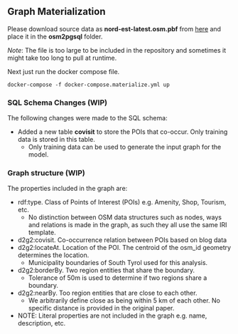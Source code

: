 ## Graph Materialization

Please download source data as **nord-est-latest.osm.pbf** from [here](https://download.geofabrik.de/europe/italy/nord-est.html)
and place it in the **osm2pgsql** folder.

*Note*: The file is too large to be included in the repository and sometimes it might take too long to pull at runtime.

Next just run the docker compose file.

```
docker-compose -f docker-compose.materialize.yml up
```

### SQL Schema Changes (WIP)
The following changes were made to the SQL schema:
- Added a new table **covisit** to store the POIs that co-occur. Only training data is stored in this table.
    - Only training data can be used to generate the input graph for the model.

### Graph structure (WIP)
The properties included in the graph are:
- rdf:type. Class of Points of Interest (POIs) e.g. Amenity, Shop, Tourism, etc.
  - No distinction between OSM data structures such as nodes, ways and relations is made in the graph, as such they all use the same IRI template.
- d2g2:covisit. Co-occurrence relation between POIs based on blog data
- d2g2:locateAt. Location of the POI. The centroid of the osm_id geometry determines the location.
  - Municipality boundaries of South Tyrol used for this analysis.
- d2g2:borderBy. Two region entities that share the boundary.
  - Tolerance of 50m is used to determine if two regions share a boundary.
- d2g2:nearBy. Too region entities that are close to each other.
  - We arbitrarily define close as being within 5 km of each other. No specific distance is provided in the original paper.
- NOTE: Literal properties are not included in the graph e.g. name, description, etc.
